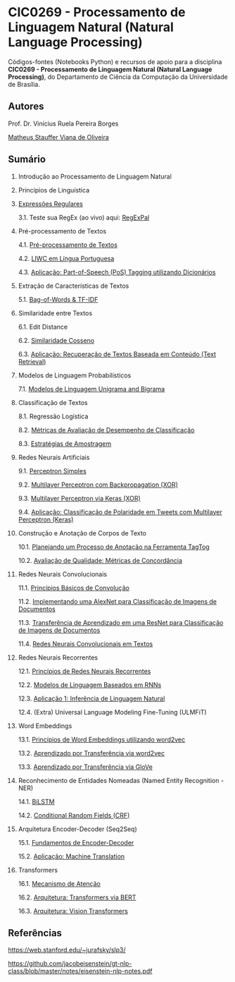 # CIC0269 - Processamento de Linguagem Natural (Natural Language Processing)

Códigos-fontes (Notebooks Python) e recursos de apoio para a disciplina **CIC0269 - Processamento de Linguagem Natural (Natural Language Processing)**, do Departamento de Ciência da Computação da Universidade de Brasília. 

## Autores

Prof. Dr. Vinícius Ruela Pereira Borges

[Matheus Stauffer Viana de Oliveira](https://github.com/mstauffer)

## Sumário

1. Introdução ao Processamento de Linguagem Natural

2. Princípios de Linguística

3. [Expressões Regulares](lectures/cap03_regex.ipynb)

   3.1. Teste sua RegEx (ao vivo) aqui: [RegExPal](https://www.regexpal.com/)

4. Pré-processamento de Textos

   4.1. [Pré-processamento de Textos](lectures/cap04_text_preprocessing.ipynb)
   
   4.2. [LIWC em Língua Portuguesa](resources/LIWC2007_Portugues_win.dic)
   
   4.3. [Aplicação: Part-of-Speech (PoS) Tagging utilizando Dicionários](lectures/pos_tagging.ipynb)

5. Extração de Características de Textos

   5.1. [Bag-of-Words & TF-IDF](lectures/cap05_1_extracao_caracteristicas.ipynb)

6. Similaridade entre Textos

   6.1. Edit Distance <!--[Edit Distance](lectures/cap06_1_edit_distance.ipynb)-->

   6.2. [Similaridade Cosseno](lectures/cap06_2_cosine_similarity.ipynb)
   
   6.3. [Aplicação: Recuperação de Textos Baseada em Conteúdo (Text Retrieval)](lectures/information_retrieval_reuters.ipynb)

7. Modelos de Linguagem Probabilísticos

   7.1. [Modelos de Linguagem Unigrama and Bigrama](lectures/cap07_1_probabilistic_language_models.ipynb)
   
8. Classificação de Textos

   8.1. Regressão Logística <!-- [](lectures/cap08_1_regressao_logistica.ipynb) -->
   
   8.2. [Métricas de Avaliação de Desempenho de Classificação](lectures/cap08_2_metricas_avaliacao_desempenho.ipynb)

   8.3. [Estratégias de Amostragem](lectures/cap08_3_estrategias_amostragem.ipynb)
   

9. Redes Neurais Artificiais

   9.1. [Perceptron Simples](lectures/cap09_1_perceptron_simples.ipynb)
   
   9.2. [Multilayer Perceptron com Backpropagation (XOR)](lectures/cap09_2_multilayer_perceptron_backpropagation.ipynb)
   
   9.3. [Multilayer Perceptron via Keras (XOR)](lectures/cap09_3_multilayer_perceptron_keras.ipynb)
   
   9.4. [Aplicação: Classificação de Polaridade em Tweets com Multilayer Perceptron (Keras)](lectures/cap09_4_sentiment_analysis_dnn.ipynb)


10. Construção e Anotação de Corpos de Texto
 
    10.1. [Planejando um Processo de Anotação na Ferramenta TagTog](lectures/cap10_1_processo_anotacao.ipynb)
    
    10.2. [Avaliação de Qualidade: Métricas de Concordância](lectures/cap10_2_metricas_concordancia.ipynb)


11. Redes Neurais Convolucionais
 
    11.1. [Princípios Básicos de Convolução](lectures/cap11_1_basics_convolution.ipynb)
 
    11.2. [Implementando uma AlexNet para Classificação de Imagens de Documentos](lectures/cap11_2_cnn_alexnet.ipynb)
    
    11.3. [Transferência de Aprendizado em uma ResNet para Classificação de Imagens de Documentos](lectures/cap11_3_transfer_learning.ipynb)
    
    11.4. [Redes Neurais Convolucionais em Textos](lectures/cap11_4_cnn_text.ipynb)


12. Redes Neurais Recorrentes
 
    12.1. [Princípios de Redes Neurais Recorrentes](lectures/cap12_1_rnn.ipynb)

    12.2. [Modelos de Linguagem Baseados em RNNs](lectures/cap12_2_lang_models_rnn.ipynb)
    
    12.3. [Aplicação 1: Inferência de Linguagem Natural](lectures/natural_language_inference.ipynb)
    
    12.4. (Extra) Universal Language Modeling Fine-Tuning (ULMFiT)
    

13. Word Embeddings

    13.1. [Princípios de Word Embeddings utilizando word2vec](lectures/cap13_1_embeddings_principles.ipynb)

    13.2. [Aprendizado por Transferência via word2vec](lectures/cap13_2_embeddings_word2vec.ipynb)
          
    13.3. [Aprendizado por Transferência via GloVe](lectures/cap13_3_embeddings_glove.ipynb)


14. Reconhecimento de Entidades Nomeadas (Named Entity Recognition - NER)

    14.1. [BiLSTM](lectures/aula_named_entity_recognition.ipynb)

    14.2. [Conditional Random Fields (CRF)](lectures/aula_named_entity_recognition_crf.ipynb)


15. Arquitetura Encoder-Decoder (Seq2Seq)

    15.1. [Fundamentos de Encoder-Decoder](lectures/cap14_1_encoder_decoder.ipynb)

    15.2. [Aplicação: Machine Translation](lectures/cap14_2_seq2seq_machine_translation.ipynb)


16. Transformers

    16.1. [Mecanismo de Atenção](lectures/cap15_1_attention_mechanism.ipynb)

    16.2. [Arquitetura: Transformers via BERT](lectures/cap15_2_transformers_bert.ipynb)
    
    16.3. [Arquitetura: Vision Transformers](lectures/cap15_3_vision_transformers.ipynb)
          

## Referências

https://web.stanford.edu/~jurafsky/slp3/

https://github.com/jacobeisenstein/gt-nlp-class/blob/master/notes/eisenstein-nlp-notes.pdf


